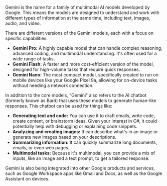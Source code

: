 Gemini is the name for a family of multimodal AI models developed by Google. This means the models are designed to understand and work with different types of information at the same time, including text, images, audio, and video.

There are different versions of the Gemini models, each with a focus on specific capabilities:

* **Gemini Pro:** A highly capable model that can handle complex reasoning, advanced coding, and multimodal understanding. It's often used for a wide range of tasks.
* **Gemini Flash:** A faster and more cost-efficient version of the model, designed for high-volume tasks that require quick responses.
* **Gemini Nano:** The most compact model, specifically created to run on mobile devices like your Google Pixel 9a, allowing for on-device tasks without needing a network connection.

In addition to the core models, "Gemini" also refers to the AI chatbot (formerly known as Bard) that uses these models to generate human-like responses. This chatbot can be used for things like:

* **Generating text and code:** You can use it to draft emails, write code, create content, or brainstorm ideas. Given your interest in C#, it could potentially help with debugging or explaining code snippets.
* **Analyzing and creating images:** It can describe what's in an image or generate new images based on your descriptions.
* **Summarizing information:** It can quickly summarize long documents, emails, or even web pages.
* **Multimodal tasks:** Because it's multimodal, you can provide a mix of inputs, like an image and a text prompt, to get a tailored response.

Gemini is also being integrated into other Google products and services, such as Google Workspace apps like Gmail and Docs, as well as the Google Assistant on devices.